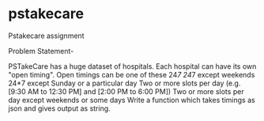 # pstakecare
Pstakecare assignment

Problem Statement-

PSTakeCare has a huge dataset of hospitals. Each hospital can have its own "open timing". Open timings can be one of these
24*7
24*7 except weekends
24*7 except Sunday or a particular day
Two or more slots per day (e.g. [9:30 AM to 12:30 PM] and [2:00 PM to 6:00 PM])
Two or more slots per day except weekends or some days
Write a function which takes timings as json and gives output as string.
